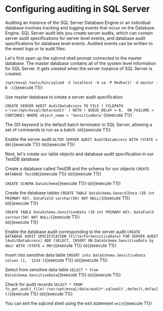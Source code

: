 # Configuring auditing in SQL Server 

Auditing an instance of the SQL Server Database Engine or an individual database involves tracking and logging events that occur on the Database Engine. SQL Server audit lets you create server audits, which can contain server audit specifications for server level events, and database audit specifications for database level events. Audited events can be written to the event logs or to audit files.

Let's first open up the sqlcmd shell prompt connected to the master database. The master database contains all of the system level information for SQL Server. It gets created when the server instance of SQL Server is created. 

`/opt/mssql-tools/bin/sqlcmd -S localhost -U sa -P Redhat1! -d master -N -C`{{execute T1}}

Use master database to create a server audit specification

`CREATE SERVER AUDIT AuditDataAccess TO FILE ( FILEPATH ='/var/opt/mssql/data/audit' ) WITH ( QUEUE_DELAY = 0,  ON_FAILURE = CONTINUE) WHERE object_name = 'SensitiveData'`{{execute T1}}

The GO keyword is the default batch terminator in SQL Server, allowing a set of commands to run as a batch.
`GO`{{execute T1}}

Enable the server audit
`ALTER SERVER AUDIT AuditDataAccess WITH (STATE = ON)`{{execute T1}}
`GO`{{execute T1}}

Next, let's create our table objects and database audit specification in our TestDB database

Create a database called TestDB and the schema for our objects
`CREATE DATABASE TestDB`{{execute T1}}
`GO`{{execute T1}}

`CREATE SCHEMA DataSchema`{{execute T1}}
`GO`{{execute T1}}

Create the database tables
`CREATE TABLE DataSchema.GeneralData (ID int PRIMARY KEY, DataField varchar(50) NOT NULL)`{{execute T1}}  
`GO`{{execute T1}}  

`CREATE TABLE DataSchema.SensitiveData (ID int PRIMARY KEY, DataField varchar(50) NOT NULL)`{{execute T1}}  
`GO`{{execute T1}}

Enable the database audit corresponding to the server audit
`CREATE DATABASE AUDIT SPECIFICATION [FilterForSensitiveData] FOR SERVER AUDIT [AuditDataAccess] ADD (SELECT, INSERT ON DataSchema.SensitiveData by dbo) WITH (STATE = ON)`{{execute T1}}
`GO`{{execute T1}}

Insert into sensitive data table
`INSERT into DataSchema.SensitiveData values (1, '1234')`{{execute T1}}
`GO`{{execute T1}}

Select from sensitive data table
`SELECT * from DataSchema.SensitiveData`{{execute T1}}
`GO`{{execute T1}}

Check for audit records
`SELECT * FROM fn_get_audit_file('/var/opt/mssql/data/audit*.sqlaudit',default,default)`{{execute T1}}
`GO`{{execute T1}}

You can exit the sqlcmd shell using the exit statement
`exit`{{execute T1}}
